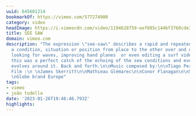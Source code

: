 ```yaml
---
uuid: 645601214
bookmarkOf: https://vimeo.com/577274900
category: video
headImage: https://i.vimeocdn.com/video/1194628759-eef885c144bf3760cde35c38cc1c0eb6501528d8f0e7c45c268eb68cbe05e956-d_640
title: SEE SAW
domain: vimeo.com
description: "The expression \"see-saw\" describes a rapid and repeated change of
  a condition, situation or position from place to the other over and over again:
  looking for waves, improving hand planes  or even editing a surf video. \nWe thought
  this was a perfect catch of the echoing of the sea conditions and everything that
  evolves around it. Back and forth.\n\nMusic composed by:\n\nTiago Perestrelo\n\nAdditional
  Film :\n \nJames Skerritt\n\nMathieau Glémarec\n\nConor Flanagan\n\nSupported by:\nFinisterre
  \nGlobe brand Europe"
tags:
- vimeo
- joão tudella
date: '2023-01-26T19:46:46.793Z'
highlights: 
---
```



